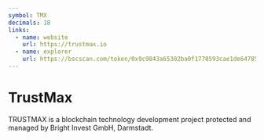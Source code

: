 ```yaml
---
symbol: TMX
decimals: 18
links:
  - name: website
    url: https://trustmax.io
  - name: explorer
    url: https://bscscan.com/token/0x9c9843a65302ba0f1778593cae1de6478596effb
---
```


# TrustMax

TRUSTMAX is a blockchain technology development project protected and managed by Bright Invest GmbH, Darmstadt.
